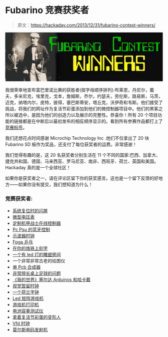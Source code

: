 # Fubarino 竞赛获奖者

> 原文：<https://hackaday.com/2013/12/31/fubarino-contest-winners/>

![fubrino-contest-winners](img/c249f2266c8c15a015a0f3ac06b66a59.png)

我很荣幸地宣布富巴里诺比赛的获胜者(按字母顺序排列):布莱恩，丹尼尔，戴夫，多米尼克，埃里克，戈本，詹姆斯，乔尔，约瑟夫，劳伦斯，路易斯，马茨，迈克，纳塔内尔，皮特，彼得，塞巴斯蒂安，塔丘克，沃伊奇和韦斯。他们接受了挑战，将我们的网址作为复活节彩蛋添加到他们的微控制器项目中。他们的黑客之所以被选中，是因为他们的创造力以及展示的完整性。恭喜你！所有 20 个项目功能的链接都是在中断后以最初发布的相反顺序显示的。看到所有参赛作品都打上了[竞赛标签](http://hackaday.com/tag/fubarino-contest/)。

我们还想花点时间感谢 Microchip Technology Inc .他们不仅拿出了 20 块 Fubarino SD 板作为奖品，还支付了每位获奖者的运费。非常感谢！

我们觉得有趣的是，这 20 名获奖者分别生活在 11 个不同的国家:巴西、加拿大、捷克共和国、德国、马来西亚、罗马尼亚、南非、西班牙、荷兰、英国和美国。Hackaday 真的是一个全球社区！

如果你是获奖者之一，请在评论区留下你的获奖感言。这也是一个留下反馈的好地方——如果你没有提交，我们想知道为什么！

### 竞赛获奖者:

*   [系统复位时的闪屏](http://hackaday.com/2013/12/29/fubarino-contest-splash-screen-on-system-reset/)
*   [微型电压表](http://hackaday.com/2013/12/28/fubarino-contest-micro-voltmeter/)
*   [定制机甲战士在线控制器](http://hackaday.com/2013/12/28/fubarino-contest-custom-mech-warrior-online-controller/)
*   [Pc Psu 的蓝牙控制](http://hackaday.com/2013/12/27/fubarino-contest-bluetooth-control-for-pc-psu/)
*   [示波器时钟](http://hackaday.com/2013/12/27/fubarino-contest-oscilloscope-clock/)
*   [Fpga 乒乓](http://hackaday.com/2013/12/26/fubarino-contest-fpga-pong/)
*   [在你的烙铁上刻字](http://hackaday.com/2013/12/26/fubarino-contest-hackaday-in-your-soldering-iron/)
*   [一个有 led 灯的雕塑房间](http://hackaday.com/2013/12/24/fubarino-contest-a-sculpted-room-with-leds/)
*   一个非常非常古老的绘图仪
*   [单 Pcb 合成器](http://hackaday.com/2013/12/23/fubarino-contest-single-pcb-synth/)
*   [非常擅长桌上足球的问题](http://hackaday.com/2013/12/22/fubarino-contest-the-problem-of-being-very-good-at-foosball/)
*   [《我的世界》塞尔达 Arduinos 和哈卡戴](http://hackaday.com/2013/12/22/fubarino-contest-minecraft-zelda-arduinos-and-hackaday/)
*   [视觉暂留时钟](http://hackaday.com/2013/12/21/fubarino-contest-persistence-of-vision-clock/)
*   [一个荷兰字钟](http://hackaday.com/2013/12/20/fubarino-contest-a-dutch-word-clock/)
*   [Led 矩阵游戏机](http://hackaday.com/2013/12/19/fubarino-contest-led-matrix-game-console/)
*   [游戏机打印机](http://hackaday.com/2013/12/17/fubarino-contest-game-boy-printer/)
*   [电池容量测试仪](http://hackaday.com/2013/12/16/fubarino-contest-battery-capacity-tester/)
*   [拿着复活节彩蛋的变形人](http://hackaday.com/2013/12/15/fubarino-contest-a-shifter-with-an-easter-egg/)
*   [Vfd 时钟](http://hackaday.com/2013/12/13/fubarino-contest-vfd-clock/)
*   [莫尔斯电码发射机](http://hackaday.com/2013/12/09/fubarino-contest-morse-code-transmitter/)